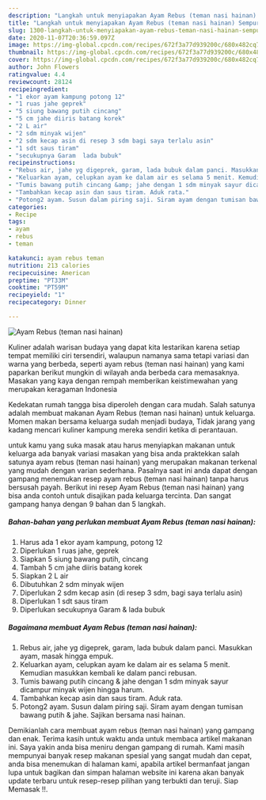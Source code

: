 ```yaml
---
description: "Langkah untuk menyiapakan Ayam Rebus (teman nasi hainan) Sempurna"
title: "Langkah untuk menyiapakan Ayam Rebus (teman nasi hainan) Sempurna"
slug: 1300-langkah-untuk-menyiapakan-ayam-rebus-teman-nasi-hainan-sempurna
date: 2020-11-07T20:36:59.097Z
image: https://img-global.cpcdn.com/recipes/672f3a77d939200c/680x482cq70/ayam-rebus-teman-nasi-hainan-foto-resep-utama.jpg
thumbnail: https://img-global.cpcdn.com/recipes/672f3a77d939200c/680x482cq70/ayam-rebus-teman-nasi-hainan-foto-resep-utama.jpg
cover: https://img-global.cpcdn.com/recipes/672f3a77d939200c/680x482cq70/ayam-rebus-teman-nasi-hainan-foto-resep-utama.jpg
author: John Flowers
ratingvalue: 4.4
reviewcount: 28124
recipeingredient:
- "1 ekor ayam kampung potong 12"
- "1 ruas jahe geprek"
- "5 siung bawang putih cincang"
- "5 cm jahe diiris batang korek"
- "2 L air"
- "2 sdm minyak wijen"
- "2 sdm kecap asin di resep 3 sdm bagi saya terlalu asin"
- "1 sdt saus tiram"
- "secukupnya Garam  lada bubuk"
recipeinstructions:
- "Rebus air, jahe yg digeprek, garam, lada bubuk dalam panci. Masukkan ayam, masak hingga empuk."
- "Keluarkan ayam, celupkan ayam ke dalam air es selama 5 menit. Kemudian masukkan kembali ke dalam panci rebusan."
- "Tumis bawang putih cincang &amp; jahe dengan 1 sdm minyak sayur dicampur minyak wijen hingga harum."
- "Tambahkan kecap asin dan saus tiram. Aduk rata."
- "Potong2 ayam. Susun dalam piring saji. Siram ayam dengan tumisan bawang putih &amp; jahe. Sajikan bersama nasi hainan."
categories:
- Recipe
tags:
- ayam
- rebus
- teman

katakunci: ayam rebus teman 
nutrition: 213 calories
recipecuisine: American
preptime: "PT33M"
cooktime: "PT59M"
recipeyield: "1"
recipecategory: Dinner

---
```



![Ayam Rebus (teman nasi hainan)](https://img-global.cpcdn.com/recipes/672f3a77d939200c/680x482cq70/ayam-rebus-teman-nasi-hainan-foto-resep-utama.jpg)

Kuliner adalah warisan budaya yang dapat kita lestarikan karena setiap tempat memiliki ciri tersendiri, walaupun namanya sama tetapi variasi dan warna yang berbeda, seperti ayam rebus (teman nasi hainan) yang kami paparkan berikut mungkin di wilayah anda berbeda cara memasaknya. Masakan yang kaya dengan rempah memberikan keistimewahan yang merupakan keragaman Indonesia



Kedekatan rumah tangga bisa diperoleh dengan cara mudah. Salah satunya adalah membuat makanan Ayam Rebus (teman nasi hainan) untuk keluarga. Momen makan bersama keluarga sudah menjadi budaya, Tidak jarang yang kadang mencari kuliner kampung mereka sendiri ketika di perantauan.

untuk kamu yang suka masak atau harus menyiapkan makanan untuk keluarga ada banyak variasi masakan yang bisa anda praktekkan salah satunya ayam rebus (teman nasi hainan) yang merupakan makanan terkenal yang mudah dengan varian sederhana. Pasalnya saat ini anda dapat dengan gampang menemukan resep ayam rebus (teman nasi hainan) tanpa harus bersusah payah.
Berikut ini resep Ayam Rebus (teman nasi hainan) yang bisa anda contoh untuk disajikan pada keluarga tercinta. Dan sangat gampang hanya dengan 9 bahan dan 5 langkah.


<!--inarticleads1-->

##### Bahan-bahan yang perlukan membuat Ayam Rebus (teman nasi hainan):

1. Harus ada 1 ekor ayam kampung, potong 12
1. Diperlukan 1 ruas jahe, geprek
1. Siapkan 5 siung bawang putih, cincang
1. Tambah 5 cm jahe diiris batang korek
1. Siapkan 2 L air
1. Dibutuhkan 2 sdm minyak wijen
1. Diperlukan 2 sdm kecap asin (di resep 3 sdm, bagi saya terlalu asin)
1. Diperlukan 1 sdt saus tiram
1. Diperlukan secukupnya Garam &amp; lada bubuk




<!--inarticleads2-->

##### Bagaimana membuat  Ayam Rebus (teman nasi hainan):

1. Rebus air, jahe yg digeprek, garam, lada bubuk dalam panci. Masukkan ayam, masak hingga empuk.
1. Keluarkan ayam, celupkan ayam ke dalam air es selama 5 menit. Kemudian masukkan kembali ke dalam panci rebusan.
1. Tumis bawang putih cincang &amp; jahe dengan 1 sdm minyak sayur dicampur minyak wijen hingga harum.
1. Tambahkan kecap asin dan saus tiram. Aduk rata.
1. Potong2 ayam. Susun dalam piring saji. Siram ayam dengan tumisan bawang putih &amp; jahe. Sajikan bersama nasi hainan.




Demikianlah cara membuat ayam rebus (teman nasi hainan) yang gampang dan enak. Terima kasih untuk waktu anda untuk membaca artikel makanan ini. Saya yakin anda bisa meniru dengan gampang di rumah. Kami masih mempunyai banyak resep makanan spesial yang sangat mudah dan cepat, anda bisa menemukan di halaman kami, apabila artikel bermanfaat jangan lupa untuk bagikan dan simpan halaman website ini karena akan banyak update terbaru untuk resep-resep pilihan yang terbukti dan teruji. Siap Memasak !!. 
